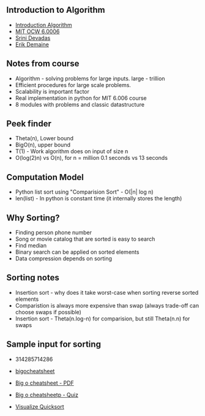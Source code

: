 ## Introduction to Algorithm

* [Introduction Algorithm](http://courses.csail.mit.edu/6.006/fall11/)
* [MIT OCW 6.0006](https://ocw.mit.edu/courses/electrical-engineering-and-computer-science/6-006-introduction-to-algorithms-fall-2011/)
* [Srini Devadas](https://people.csail.mit.edu/devadas/)
* [Erik Demaine](https://www.csail.mit.edu/person/erik-demaine#news)

## Notes from course

* Algorithm - solving problems for large inputs. large - trillion
* Efficient procedures for large scale problems.
* Scalability is important factor
* Real implementation in python for MIT 6.006 course
* 8 modules with problems and classic datastructure


## Peek finder

* Theta(n), Lower bound
* BigO(n), upper bound
* T(1) - Work algorithm does on input of size n
* O(log(2)n) vs O(n), for n = million 0.1 seconds vs 13 seconds


## Computation Model

* Python list sort using "Comparision Sort" - O(|n| log n)
* len(list) - In python is constant time (it internally stores the length)


## Why Sorting?

* Finding person phone number
* Song or movie catalog that are sorted is easy to search
* Find median
* Binary search can be applied on sorted elements
* Data compression depends on sorting


## Sorting notes

* Insertion sort - why does it take worst-case when sorting reverse sorted elements
* Comparistion is always more expensive than swap (always trade-off can choose swaps if possible)
* Insertion sort  - Theta(n.log-n) for comparision, but still Theta(n.n) for swaps


## Sample input for sorting

* 314285714286

* [bigocheatsheet](https://www.bigocheatsheet.com/)
* [Big o cheatsheet - PDF](http://www.cheat-sheets.org/saved-copy/bigoposter.pdf)
* [Big o cheatsheetp - Quiz](http://stevezease.github.io/bigOPractice.html)
* [Visualize Quicksort](https://www.hackerearth.com/practice/algorithms/sorting/quick-sort/visualize/)